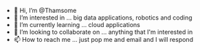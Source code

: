 - 👋 Hi, I’m @Thamsome
- 👀 I’m interested in ... big data applications, robotics and coding
- 🌱 I’m currently learning ... cloud applications
- 💞️ I’m looking to collaborate on ... anything that I'm interested in
- 📫 How to reach me ... just pop me and email and I will respond

<!---
Thamsome/Thamsome is a ✨ special ✨ repository because its `README.md` (this file) appears on your GitHub profile.
You can click the Preview link to take a look at your changes.
--->
